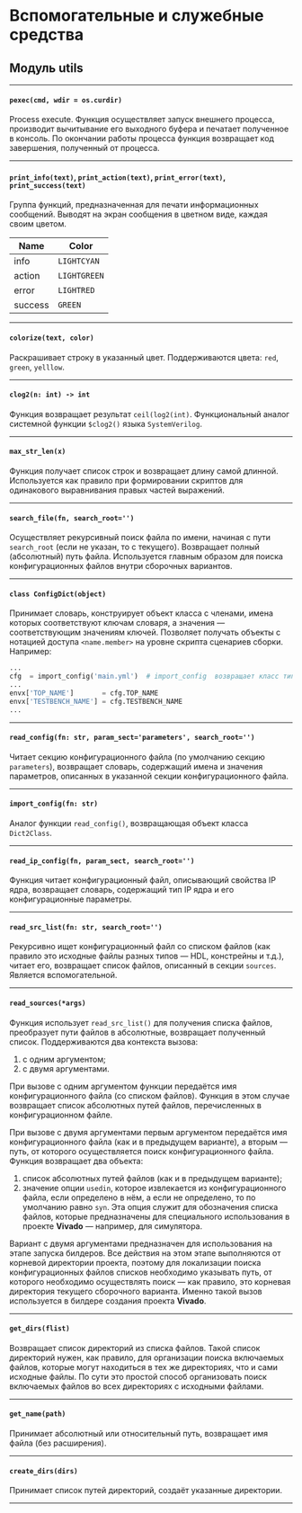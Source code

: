 # Вспомогательные и служебные средства

## Модуль utils
***
#### `pexec(cmd, wdir = os.curdir)`

Process execute. Функция осуществляет запуск внешнего процесса, производит вычитывание его выходного буфера и печатает полученное в консоль. По окончании работы процесса функция возвращает код завершения, полученный от процесса.

***
#### `print_info(text)`, `print_action(text)`, `print_error(text)`, `print_success(text)`

Группа функций, предназначенная для печати информационных сообщений. Выводят на экран сообщения в цветном виде, каждая своим цветом.

Name | Color
-----|------
info | `LIGHTCYAN`
action | `LIGHTGREEN`
error | `LIGHTRED`
success | `GREEN`

***
#### `colorize(text, color)`

Раскрашивает строку в указанный цвет. Поддерживаются цвета: `red`, `green`, `yelllow`.

***
#### `clog2(n: int) -> int`

Функция возвращает результат `ceil(log2(int)`. Функциональный аналог системной функции `$clog2()` языка `SystemVerilog`.

***

#### `max_str_len(x)`

Функция получает список строк и возвращает длину самой длинной. Используется как правило при формировании скриптов для одинакового выравнивания правых частей выражений.

***
#### `search_file(fn, search_root='')`

Осуществляет рекурсивный поиск файла по имени, начиная с пути `search_root` (если не указан, то с текущего). Возвращает полный (абсолютный) путь файла. Используется главным образом для поиска конфигурационных файлов внутри сборочных вариантов.

***
#### `class ConfigDict(object)`

Принимает словарь, конструирует объект класса с членами, имена которых соответствуют ключам словаря, а значения — соответствующим значениям ключей. Позволяет получать объекты с нотацией доступа `<name.member>` на уровне скрипта сценариев сборки. Например:

```python
...
cfg  = import_config('main.yml')  # import_config  возвращает класс типа ConfigDict
...
envx['TOP_NAME']       = cfg.TOP_NAME
envx['TESTBENCH_NAME'] = cfg.TESTBENCH_NAME
...
```

***
#### `read_config(fn: str, param_sect='parameters', search_root='')`

Читает секцию конфигурационного файла (по умолчанию секцию `parameters`), возвращает словарь, содержащий имена и значения параметров, описанных в указанной секции конфигурационного файла.

***
#### `import_config(fn: str)`

Аналог функции `read_config()`, возвращающая объект класса `Dict2Class`.

***
#### `read_ip_config(fn, param_sect, search_root='')`

Функция читает конфигурационный файл, описывающий свойства IP ядра, возвращает словарь, содержащий тип IP ядра и его конфигурационные параметры.

***
#### `read_src_list(fn: str, search_root='')`

Рекурсивно ищет конфигурационный файл со списком файлов (как правило это исходные файлы разных типов — HDL, констрейны и т.д.), читает его, возвращает список файлов, описанный в секции `sources`. Является вспомогательной.

***
#### `read_sources(*args)`

Функция использует `read_src_list()` для получения списка файлов, преобразует пути файлов в абсолютные, возвращает полученный список. Поддерживаются два контекста вызова:

1. с одним аргументом;
1. с двумя аргументами.

При вызове с одним аргументом функции передаётся имя конфигурационного файла (со списком файлов). Функция в этом случае возвращает список абсолютных путей файлов, перечисленных в конфигурационном файле.

При вызове с двумя аргументами первым аргументом передаётся имя конфигурационного файла (как и в предыдущем варианте), а вторым ­­— путь, от которого осуществляется поиск конфигурационного файла. Функция возвращает два объекта:

1. список абсолютных путей файлов (как и в предыдущем варианте);
1. значение опции `usedin`, которое извлекается из конфигурационного файла, если определено в нём, а если не определено, то по умолчанию равно `syn`. Эта опция служит для обозначения списка файлов, которые предназначены для специального использования в проекте **Vivado** — например, для симулятора.

Вариант с двумя аргументами предназначен для использования на этапе запуска билдеров. Все действия на этом этапе выполняются от корневой директории проекта, поэтому для локализации поиска конфигурационных файлов списков необходимо указывать путь, от которого необходимо осуществлять поиск — как правило, это корневая директория текущего сборочного варианта. Именно такой вызов используется в билдере создания проекта **Vivado**.

***
#### `get_dirs(flist)`

Возвращает список директорий из списка файлов. Такой список директорий нужен, как правило, для организации поиска включаемых файлов, которые могут находиться в тех же директориях, что и сами исходные файлы. По сути это простой способ организовать поиск включаемых файлов во всех директориях с исходными файлами.

***
#### `get_name(path)`

Принимает абсолютный или относительный путь, возвращает имя файла (без расширения).

***
#### `create_dirs(dirs)`

Принимает список путей директорий, создаёт указанные директории.

***

